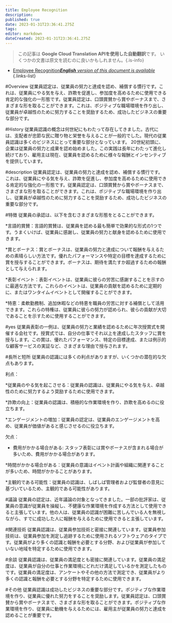 ```yaml
---
title: Employee Recognition
description: 
published: true
date: 2023-01-31T23:36:41.275Z
tags: 
editor: markdown
dateCreated: 2023-01-31T23:36:41.275Z
---
```


> この記事は **Google Cloud Translation APIを使用した自動翻訳**です。
いくつかの文書は原文を読むのに良いかもしれません。{.is-info}

- [Employee Recognition***English** version of this document is available*](/en/Knowledge-base/Dictionary/employee-recognition)
{.links-list}


#Overview
従業員認定は、従業員の努力と達成を認め、補償する慣行です。これは、従業員にやる気を与え、詐欺を促進し、参加度を高めるために使用できる肯定的な強化の一形態です。従業員認定は、口頭賞賛から賞やボーナスまで、さまざまな形を取ることができます。これは、ポジティブな職場環境を作り出し、従業員が卓越性のために努力することを奨励するため、成功したビジネスの重要な部分です。

#History
従業員認識の概念は何世紀にもわたって存在してきました。古代には、支配者が忠節な民に贈り物と栄誉を与えることが一般的でした。現代の従業員認識は多くのビジネスにとって重要な部分となっています。 20世紀初頭に、企業は従業員の努力と成果を認め始めました。この実践は長年にわたって進化し続けており、雇用主は現在、従業員を認めるために様々な報酬とインセンティブを提供しています。

#description
従業員認定は、従業員の努力と達成を認め、補償する慣行です。これは、従業員にやる気を与え、詐欺を促進し、参加度を高めるために使用できる肯定的な強化の一形態です。従業員認定は、口頭賞賛から賞やボーナスまで、さまざまな形を取ることができます。これは、ポジティブな職場環境を作り出し、従業員が卓越性のために努力することを奨励するため、成功したビジネスの重要な部分です。

#特徴
従業員の承認は、以下を含むさまざまな形態をとることができます。

*言語的賞賛：言語的賞賛は、従業員を認める最も簡単で効果的な形式の1つです。うまくいけば、従業員に感謝し、従業員の努力と献身を認めるために使用できます。

*賞とボーナス：賞とボーナスは、従業員の努力と達成について報酬を与えるための素晴らしい方法です。優れたパフォーマンスや特定の目標を達成するために賞を授与することができます。ボーナスは、期待を満たすか超過するための報酬として与えられます。

*表彰イベント：表彰イベントは、従業員に彼らの労苦に感謝することを示すのに最適な方法です。これらのイベントは、従業員の貢献を認めるために定期的に、またはワンタイムイベントとして開催することができます。

*特恵：柔軟勤務制、追加休暇などの特恵を職員の労苦に対する補償として活用できます。これらの特権は、従業員に彼らの努力が認められ、彼らの貢献が大切であることを示すために使用することができます。

#yes
従業員表彰の一例は、従業員の努力と業績を認めるために年次授賞式を開催する会社です。授賞式では、自分の仕事でそれ以上を達成したスタッフに賞を授与します。この賞は、優れたパフォーマンス、特定の目標達成、または例示的な顧客サービスの実証など、さまざまな理由で授与されます。

#長所と短所
従業員の認識には多くの利点がありますが、いくつかの潜在的な欠点もあります。

利点：

*従業員のやる気を起こさせる：従業員の認識は、従業員にやる気を与え、卓越性のために努力するよう奨励するために使用できます。

*詐欺の向上：従業員の認識は、積極的な作業環境を作り、詐欺を高めるのに役立ちます。

*エンゲージメントの増加：従業員の認定は、従業員のエンゲージメントを高め、従業員が価値があると感じさせるのに役立ちます。

欠点：

* 費用がかかる場合がある: スタッフ表彰には賞やボーナスが含まれる場合が多いため、費用がかかる場合があります。

*時間がかかる場合がある：従業員の意識はイベント計画や組織に関連することが多いため、時間がかかることがあります。

*主観的である可能性：従業員の認識は、しばしば管理者および監督者の意見に基づいているため、主観的である可能性があります。

#議論
従業員の認定は、近年議論の対象となってきました。一部の批評家は、従業員の意識が従業員を操縦し、不健康な作業環境を作成する方法として使用できると主張しています。他の人は、従業員の認識が困難に苦しんでいる人を無視しながら、すでに成功した人に報酬を与えるために使用できると主張しています。

#関連技術
従業員認識は、従業員参加技術と密接に関連しています。従業員参加技術は、従業員参加を測定し追跡するために使用されるソフトウェアのタイプです。従業員がより多くの認識と報酬を必要とする分野、および従業員が参加していない地域を特定するために使用できます。

#余談
従業員認識は、従業員の満足度とも密接に関連しています。従業員の満足度は、従業員が自分の仕事と作業環境にどれだけ満足しているかを測定したものです。従業員の満足度は、アンケートやその他の方法で測定でき、従業員がより多くの認識と報酬を必要とする分野を特定するために使用できます。

#その他
従業員認識は成功したビジネスの重要な部分です。ポジティブな作業環境を作り、従業員に優れた努力をすることを奨励します。従業員認定は、口頭賞賛から賞やボーナスまで、さまざまな形を取ることができます。ポジティブな作業環境を作り、従業員に動機を与えるためには、雇用主が従業員の努力と達成を認めることが重要です。